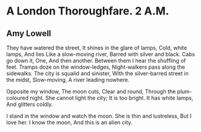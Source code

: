 # A London Thoroughfare. 2 A.M.
## Amy Lowell
They have watered the street,
It shines in the glare of lamps,
Cold, white lamps,
And lies
Like a slow-moving river,
Barred with silver and black.
Cabs go down it,
One,
And then another.
Between them I hear the shuffling of feet.
Tramps doze on the window-ledges,
Night-walkers pass along the sidewalks.
The city is squalid and sinister,
With the silver-barred street in the midst,
Slow-moving,
A river leading nowhere.

Opposite my window,
The moon cuts,
Clear and round,
Through the plum-coloured night.
She cannot light the city;
It is too bright.
It has white lamps,
And glitters coldly.

I stand in the window and watch the moon.
She is thin and lustreless,
But I love her.
I know the moon,
And this is an alien city.